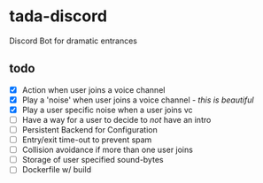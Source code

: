 # tada-discord

Discord Bot for dramatic entrances

## todo

- [x] Action when user joins a voice channel
- [x] Play a 'noise' when user joins a voice channel - _this is beautiful_
- [x] Play a user specific noise when a user joins vc
- [ ] Have a way for a user to decide to _not_ have an intro
- [ ] Persistent Backend for Configuration
- [ ] Entry/exit time-out to prevent spam
- [ ] Collision avoidance if more than one user joins
- [ ] Storage of user specified sound-bytes
- [ ] Dockerfile w/ build
